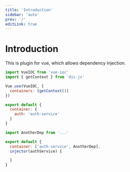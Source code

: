 ```yaml
---
title: 'Introduction'
sidebar: 'auto'
prev: '/'
editLink: true
---
```


# Introduction

This is plugin for vue, which allows dependency injection.

```js
import VueIOC from 'vue-ioc'
import { getContext } from 'dic-js'

Vue.use(VueIOC, {
  containers: [getContext()]
})

```

```js
export default {
  container: {
    auth: 'auth-service'
  }
}
```

```js
import AnotherDep from '...'

export default {
  container: ['auth-service', AnotherDep],
  injector(authService) {

  }
}
```
